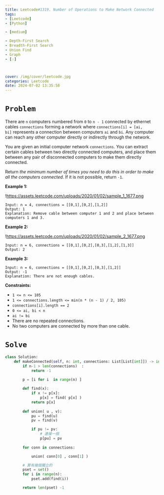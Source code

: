 ```yaml
---
title: Leetcode#1319. Number of Operations to Make Network Connected
tags:
- [Leetcode]
- [Python]

- [medium]

- Depth-First Search
- Breadth-First Search
- Union Find
- Graph
- [💡]



cover: /img/cover/leetcode.jpg
categories: Leetcode
date: 2024-07-02 13:35:58
---
```


# `Problem`

There are `n` computers numbered from `0` to `n - 1` connected by ethernet cables `connections` forming a network where `connections[i] = [ai, bi]` represents a connection between computers `ai` and `bi`. Any computer can reach any other computer directly or indirectly through the network.

You are given an initial computer network `connections`. You can extract certain cables between two directly connected computers, and place them between any pair of disconnected computers to make them directly connected.

Return *the minimum number of times you need to do this in order to make all the computers connected*. If it is not possible, return `-1`.

**Example 1:**

!https://assets.leetcode.com/uploads/2020/01/02/sample_1_1677.png

```
Input: n = 4, connections = [[0,1],[0,2],[1,2]]
Output: 1
Explanation: Remove cable between computer 1 and 2 and place between computers 1 and 3.

```

**Example 2:**

!https://assets.leetcode.com/uploads/2020/01/02/sample_2_1677.png

```
Input: n = 6, connections = [[0,1],[0,2],[0,3],[1,2],[1,3]]
Output: 2

```

**Example 3:**

```
Input: n = 6, connections = [[0,1],[0,2],[0,3],[1,2]]
Output: -1
Explanation: There are not enough cables.

```

**Constraints:**

- `1 <= n <= 105`
- `1 <= connections.length <= min(n * (n - 1) / 2, 105)`
- `connections[i].length == 2`
- `0 <= ai, bi < n`
- `ai != bi`
- There are no repeated connections.
- No two computers are connected by more than one cable.

# `Solve`

```python
class Solution:
    def makeConnected(self, n: int, connections: List[List[int]]) -> int:
        if n-1 > len(connections)  :
            return -1

        p = [i for i  in range(n) ]
        
        def find(x):
            if x != p[x]:
                p[x] = find( p[x] )
            return p[x]
        
        def union( u , v):
            pu = find(u)
            pv = find(v)

            if pu != pv:
                # 連接一個
                p[pu] = pv 
        
        for conn in connections:

            union( conn[0] , conn[1] )

        # 算有幾個獨立的
        pset = set()
        for i in range(n):
            pset.add(find(i))

        return len(pset) -1
        
```